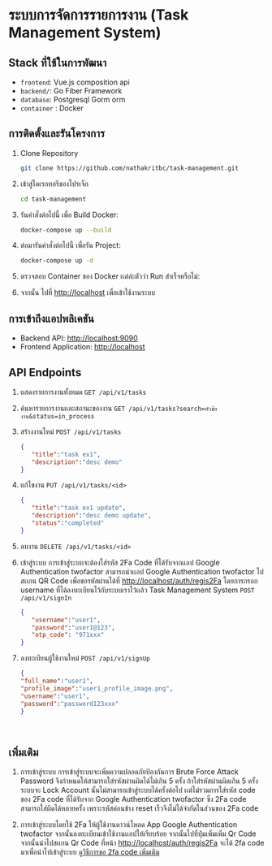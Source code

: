 # ระบบการจัดการรายการงาน (Task Management System)

## Stack ที่ใช้ในการพัฒนา
- `frontend`: Vue.js composition api
- `backend/`: Go Fiber Framework
- `database`: Postgresql Gorm orm
- `container` : Docker

## การติดตั้งและรันโครงการ

1. Clone Repository

   ```bash
   git clone https://github.com/nathakritbc/task-management.git
   ```

2. เข้าสู่ไดเรกทอรีของโปรเจ็ก

    ```bash
    cd task-management
    ```

3. รันคำสั่งต่อไปนี้ เพื่อ Build Docker:

   ```bash
   docker-compose up --build
   ```

4. ต่อมารันคำสั่งต่อไปนี้ เพื่อรัน Project:

    ```bash
   docker-compose up -d
   ```

5. ตรวจสอบ Container ของ Docker เเต่ล่ะตัวว่า Run สำเร็จหรือไม่:

6. จากนั้น ไปที่ <http://localhost> เพื่อเข้าใช้งานระบบ

## การเข้าถึงแอปพลิเคชัน

- Backend API: <http://localhost:9090>
- Frontend Application: <http://localhost>


## API Endpoints

1. แสดงรายการงานทั้งหมด
`GET /api/v1/tasks` 

2. ค้นหารายการงานเเละสถานะของงาน
`GET /api/v1/tasks?search=หัวข้องาน&status=in_process`

3. สร้างงานใหม่
 `POST /api/v1/tasks`
   ```JSON
   {
      "title":"task ex1",
      "description":"desc demo"
   }

4. แก้ไขงาน
 `PUT /api/v1/tasks/<id>`
   ```JSON
   {
      "title":"task ex1 update",
      "description":"desc demo update",
      "status":"completed"
   }

5. ลบงาน
`DELETE /api/v1/tasks/<id>`


6. เข้าสู่ระบบ การเข้าสู่ระบบจะต้องใส่รหัส 2Fa Code ที่ได้รับจากเเอป Google Authentication twofactor สามารถนำเเอป Google Authentication twofactor ไปสเเกน QR Code เพื่อขอรหัสผ่านได้ที่ <http://localhost/auth/regis2Fa> โดยการกรอก username ที่ได้ลงทะเบียนไว้กับระบบเราไว้เเล้ว Task Management System
`POST /api/v1/signIn`
   ```JSON
   { 
      "username":"user1",
      "password":"user1@123",
      "otp_code": "971xxx"
   }


7. ลงทะเบียนผู้ใช้งานใหม่
`POST /api/v1/signUp`
   ```JSON
   {
   "full_name":"user1",
   "profile_image":"user1_profile_image.png",
   "username":"user1",
   "password":"password123xxx"
   }

<br/>

## เพิ่มเติม

1. การเข้าสู่ระบบ การเข้าสู่ระบบจะเพิ่มความปลอดภัยป้องกันการ Brute Force Attack Password  จึงกำหนดให้สามารถใส่รหัสผ่านผิดได้ไม่เกิน 5 ครั้ง ถ้าใส่รหัสผ่านผิดเกิน 5 ครั้ง ระบบจะ Lock Account นั้นไม่สามารถเข้าสู่ระบบได้ครั้งต่อไป เเต่ไม่รวมการใส่รหัส code ของ  2Fa code ที่ได้รับจาก Google Authentication twofactor ซึ่ง 2Fa code สามารถใส่ผิดได้หลายครั้ง เพราะรหัสค่อนข้าง reset เร็วจึงไม่ได้จำกัดในส่วนของ 2Fa code

2. การเข้าสู่ระบบโดยใช้ 2Fa  ให้ผู้ใช้งานดาวน์โหลด App Google Authentication twofactor จากนั้นลงทะเบียนเข้าใช้งานเเอปให้เรียบร้อย จากนั้นไปที่ปุ่มเพิ่มเพิ่ม Qr Code จากนั้นนำไปสเเกน Qr Code ที่หน้า <http://localhost/auth/regis2Fa> จะได้ 2fa code มาเพื่อนำไปเข้าสู่ระบบ [ดูวิธีการขอ 2fa code เพิ่มเติม](https://github.com/nathakritbc/task-management/blob/main/pdf/auth2fa.pdf)
 

  
